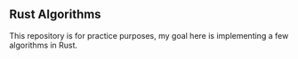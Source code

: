 ## Rust Algorithms

This repository is for practice purposes, my goal here is implementing a few algorithms in Rust.